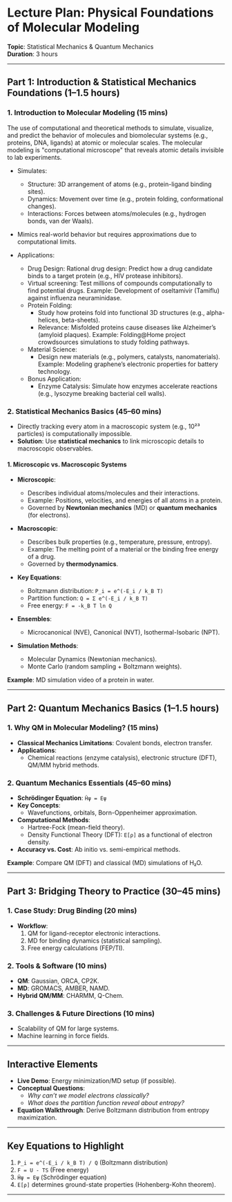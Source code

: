 # Lecture Plan: Physical Foundations of Molecular Modeling  
**Topic**: Statistical Mechanics & Quantum Mechanics  
**Duration**: 3 hours  

---

## Part 1: Introduction & Statistical Mechanics Foundations (1–1.5 hours)  

### 1. Introduction to Molecular Modeling (15 mins) 
The use of computational and theoretical methods to simulate, visualize, and predict the behavior of molecules and biomolecular systems (e.g., proteins, DNA, ligands) at atomic or molecular scales. The molecular modeling is "computational microscope" that reveals atomic details invisible to lab experiments.
- Simulates:
  - Structure: 3D arrangement of atoms (e.g., protein-ligand binding sites).
  - Dynamics: Movement over time (e.g., protein folding, conformational changes).
  - Interactions: Forces between atoms/molecules (e.g., hydrogen bonds, van der Waals).
- Mimics real-world behavior but requires approximations due to computational limits.

- Applications:
  - Drug Design: Rational drug design: Predict how a drug candidate binds to a target protein (e.g., HIV protease inhibitors).
  - Virtual screening: Test millions of compounds computationally to find potential drugs.
    Example: Development of oseltamivir (Tamiflu) against influenza neuraminidase.
  - Protein Folding:
    - Study how proteins fold into functional 3D structures (e.g., alpha-helices, beta-sheets).
    - Relevance: Misfolded proteins cause diseases like Alzheimer’s (amyloid plaques).
      Example: Folding@Home project crowdsources simulations to study folding pathways.
  - Material Science:
    - Design new materials (e.g., polymers, catalysts, nanomaterials).
      Example: Modeling graphene’s electronic properties for battery technology.
  - Bonus Application:
    - Enzyme Catalysis: Simulate how enzymes accelerate reactions (e.g., lysozyme breaking bacterial cell walls).
    
### 2. Statistical Mechanics Basics (45–60 mins)  
- Directly tracking every atom in a macroscopic system (e.g., 10²³ particles) is computationally impossible.  
- **Solution**: Use **statistical mechanics** to link microscopic details to macroscopic observables.  

#### **1. Microscopic vs. Macroscopic Systems**  
- **Microscopic**:  
  - Describes individual atoms/molecules and their interactions.  
  - Example: Positions, velocities, and energies of all atoms in a protein.  
  - Governed by **Newtonian mechanics** (MD) or **quantum mechanics** (for electrons).  

- **Macroscopic**:  
  - Describes bulk properties (e.g., temperature, pressure, entropy).  
  - Example: The melting point of a material or the binding free energy of a drug.  
  - Governed by **thermodynamics**.
  
  
- **Key Equations**:  
  - Boltzmann distribution: `P_i = e^(-E_i / k_B T)` 
  - Partition function: `Q = Σ e^(-E_i / k_B T)`
  - Free energy: `F = -k_B T ln Q`  
- **Ensembles**:  
  - Microcanonical (NVE), Canonical (NVT), Isothermal-Isobaric (NPT).  
- **Simulation Methods**:  
  - Molecular Dynamics (Newtonian mechanics).  
  - Monte Carlo (random sampling + Boltzmann weights).  

**Example**: MD simulation video of a protein in water.  

---

## Part 2: Quantum Mechanics Basics (1–1.5 hours)  

### 1. Why QM in Molecular Modeling? (15 mins)  
- **Classical Mechanics Limitations**: Covalent bonds, electron transfer.  
- **Applications**:  
  - Chemical reactions (enzyme catalysis), electronic structure (DFT), QM/MM hybrid methods.  

### 2. Quantum Mechanics Essentials (45–60 mins)  
- **Schrödinger Equation**: `Ĥψ = Eψ`  
- **Key Concepts**:  
  - Wavefunctions, orbitals, Born-Oppenheimer approximation.  
- **Computational Methods**:  
  - Hartree-Fock (mean-field theory).  
  - Density Functional Theory (DFT): `E[ρ]` as a functional of electron density.  
- **Accuracy vs. Cost**: Ab initio vs. semi-empirical methods.  

**Example**: Compare QM (DFT) and classical (MD) simulations of H₂O.  

---

## Part 3: Bridging Theory to Practice (30–45 mins)  

### 1. Case Study: Drug Binding (20 mins)  
- **Workflow**:  
  1. QM for ligand-receptor electronic interactions.  
  2. MD for binding dynamics (statistical sampling).  
  3. Free energy calculations (FEP/TI).  

### 2. Tools & Software (10 mins)  
- **QM**: Gaussian, ORCA, CP2K.  
- **MD**: GROMACS, AMBER, NAMD.  
- **Hybrid QM/MM**: CHARMM, Q-Chem.  

### 3. Challenges & Future Directions (10 mins)  
- Scalability of QM for large systems.  
- Machine learning in force fields.  

---

## Interactive Elements  
- **Live Demo**: Energy minimization/MD setup (if possible).  
- **Conceptual Questions**:  
  - *Why can’t we model electrons classically?*  
  - *What does the partition function reveal about entropy?*  
- **Equation Walkthrough**: Derive Boltzmann distribution from entropy maximization.  

---

## Key Equations to Highlight  
1. `P_i = e^(-E_i / k_B T) / Q` (Boltzmann distribution)  
2. `F = U - TS` (Free energy)  
3. `Ĥψ = Eψ` (Schrödinger equation)  
4. `E[ρ]` determines ground-state properties (Hohenberg-Kohn theorem).  

---



